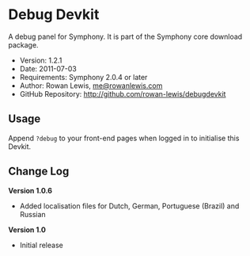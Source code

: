 # Debug Devkit #

A debug panel for Symphony.
It is part of the Symphony core download package.

- Version: 1.2.1
- Date: 2011-07-03
- Requirements: Symphony 2.0.4 or later
- Author: Rowan Lewis, me@rowanlewis.com
- GitHub Repository: <http://github.com/rowan-lewis/debugdevkit>

## Usage

Append `?debug` to your front-end pages when logged in to initialise this Devkit.

## Change Log

**Version 1.0.6**

- Added localisation files for Dutch, German, Portuguese (Brazil) and Russian

**Version 1.0**

- Initial release